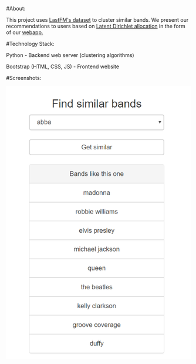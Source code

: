 #About:

This project uses [LastFM's dataset](http://www.dtic.upf.edu/~ocelma/MusicRecommendationDataset/lastfm-360K.html) to cluster similar bands. We present our recommendations to users based on [Latent Dirichlet allocation](https://en.wikipedia.org/wiki/Latent_Dirichlet_allocation) in the form of our [webapp.](http://music.yuhuofei.it/)

#Technology Stack:

Python - Backend web server (clustering algorithms)

Bootstrap (HTML, CSS, JS) - Frontend website

#Screenshots:

![image alt text](https://github.com/Columbia-Intro-Data-Science/python-introduction-chenqian0168/blob/master/screenshot.png)
